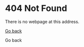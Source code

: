 # 404 Not Found

There is no webpage at this address.  

[Go back](../)

<a onClick="history_back()">Go back</a><script>function history_back() {window.history.back();} 
</script>
